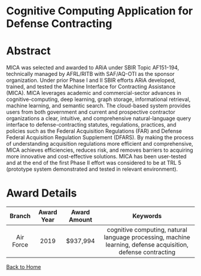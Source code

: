 
Cognitive Computing Application for Defense Contracting
=======================================================

# Abstract


MICA was selected and awarded to ARiA under SBIR Topic AF151-194, technically managed by AFRL/RITB with SAF/AQ-OTI as the sponsor organization. Under prior Phase I and II SBIR efforts ARiA developed, trained, and tested the Machine Interface for Contracting Assistance (MICA). MICA leverages academic and commercial-sector advances in cognitive-computing, deep learning, graph storage, informational retrieval, machine learning, and semantic search. The cloud-based system provides users from both government and current and prospective contractor organizations a clear, intuitive, and comprehensive natural-language query interface to defense-contracting statutes, regulations, practices, and policies such as the Federal Acquisition Regulations (FAR) and Defense Federal Acquisition Regulation Supplement (DFARS). By making the process of understanding acquisition regulations more efficient and comprehensive, MICA achieves efficiencies, reduces risk, and removes barriers to acquiring more innovative and cost-effective solutions. MICA has been user-tested and at the end of the first Phase II effort was considered to be at TRL 5 (prototype system demonstrated and tested in relevant environment).  

# Award Details

|Branch|Award Year|Award Amount|Keywords|
| :---: | :---: | :---: | :---: |
|Air Force|2019|$937,994|cognitive computing, natural language processing, machine learning, defense acquisition, defense contracting|
  
  


[Back to Home](https://github.com/chrischow/dod_sbir_awards#1363)